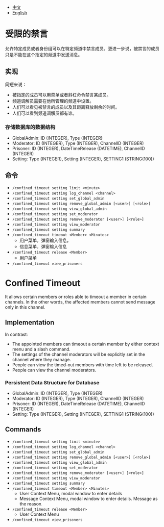 - [中文](#受限的禁言)
- [English](#confined-timeout)

# 受限的禁言
允许特定成员或者身份组可以在特定频道中禁言成员。更进一步说，被禁言的成员只是不能在这个指定的频道中发送消息。

## 实现
简短来说：
- 被指定的成员可以用菜单或者斜杠命令禁言某成员。
- 频道调解员需要在他所管理的频道中设置。
- 人们可以看见被禁言的成员以及其距离释放剩余的时间。
- 人们可以看到频道调解员都有谁。

### 存储数据库的数据结构
- GlobalAdmin: ID (INTEGER), Type (INTEGER)
- Moderator: ID (INTEGER), Type (INTEGER), ChannelID (INTEGER)
- Prisoner: ID (INTEGER), DateTimeRelease (DATETIME), ChannelID (INTEGER)
- Setting: Type (INTEGER), Setting (INTEGER), SETTING1 (STRING(100))

## 命令
- `/confined_timeout setting limit <minute>`
- `/confined_timeout setting log_channel <channel>`
- `/confined_timeout setting set_global_admin`
- `/confined_timeout setting remove_global_admin [<user>] [<role>]`
- `/confined_timeout setting view_global_admin`
- `/confined_timeout setting set_moderator`
- `/confined_timeout setting remove_moderator [<user>] [<role>]`
- `/confined_timeout setting view_moderator`
- `/confined_timeout setting summary`
- `/confined_timeout timeout <Member> <Minutes>`
    - 用户菜单，弹窗输入信息。
    - 信息菜单，弹窗输入信息
- `/confined_timeout release <Member>`
    - 用户菜单
- `/confined_timeout view_prisoners`

# Confined Timeout
It allows certain members or roles able to timeout a member in certain channels. In the other words, the affected members cannot send message only in this channel.

## Implementation
In contrast:
- The appointed members can timeout a certain member by either context menu and a slash command.
- The settings of the channel moderators will be explicitly set in the channel where they manage.
- People can view the timed-out members with time left to be released.
- People can view the channel moderators.

### Persistent Data Structure for Database
- GlobalAdmin: ID (INTEGER), Type (INTEGER)
- Moderator: ID (INTEGER), Type (INTEGER), ChannelID (INTEGER)
- Prisoner: ID (INTEGER), DateTimeRelease (DATETIME), ChannelID (INTEGER)
- Setting: Type (INTEGER), Setting (INTEGER), SETTING1 (STRING(100))

## Commands
- `/confined_timeout setting limit <minute>`
- `/confined_timeout setting log_channel <channel>`
- `/confined_timeout setting set_global_admin`
- `/confined_timeout setting remove_global_admin [<user>] [<role>]`
- `/confined_timeout setting view_global_admin`
- `/confined_timeout setting set_moderator`
- `/confined_timeout setting remove_moderator [<user>] [<role>]`
- `/confined_timeout setting view_moderator`
- `/confined_timeout setting summary`
- `/confined_timeout timeout <Member> <Minutes>`
    - User Context Menu, modal window to enter details
    - Message Context Menu, modal window to enter details. Message as the reason.
- `/confined_timeout release <Member>`
    - User Context Menu
- `/confined_timeout view_prisoners`